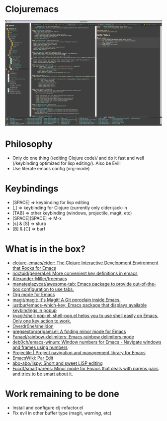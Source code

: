 # Clojuremacs

![clojuremacs-ui](media/clojuremacs.png)

# Philosophy

* Only do one thing (/editing Clojure code)/ and do it fast and well (/keybinding optimized for lisp editing/). Also be Evil!
* Use literate emacs config (org-mode)

# Keybindings
   
* [SPACE] => keybinding for lisp editing
* [,] => keybinding for Clojure (currently only cider-jack-in
* [TAB] => other keybinding (windows, projectile, magit, etc)
* [SPACE][SPACE] => M-x
* [s] & [S] => slurp
* [B] & [C] => barf

# What is in the box?

* [clojure-emacs/cider: The Clojure Interactive Development Environment that Rocks for Emacs](https://github.com/clojure-emacs/cider)
* [noctuid/general.el: More convenient key definitions in emacs](https://github.com/noctuid/general.el)
* [Alexander-Miller/treemacs](https://github.com/Alexander-Miller/treemacs)
* [manateelazycat/awesome-tab: Emacs package to provide out-of-the-box configuration to use tabs.](https://github.com/manateelazycat/awesome-tab)
* [Org mode for Emacs](https://orgmode.org/)
* [magit/magit: It's Magit! A Git porcelain inside Emacs.](https://github.com/magit/magit)
* [justbur/emacs-which-key: Emacs package that displays available keybindings in popup](https://github.com/justbur/emacs-which-key)
* [kyagi/shell-pop-el: shell-pop.el helps you to use shell easily on Emacs. Only one key action to work.](https://github.com/kyagi/shell-pop-el)
* [Overdr0ne/shelldon](https://github.com/Overdr0ne/shelldon)
* [gregsexton/origami.el: A folding minor mode for Emacs](https://github.com/gregsexton/origami.el)
* [Fanael/rainbow-delimiters: Emacs rainbow delimiters mode](https://github.com/Fanael/rainbow-delimiters?auto_subscribed=false)
* [deb0ch/emacs-winum: Window numbers for Emacs - Navigate windows and frames using numbers](https://github.com/deb0ch/emacs-winum)
* [Projectile | Project navigation and management library for Emacs](https://projectile.mx/)
* [EmacsWiki: Par Edit](https://www.emacswiki.org/emacs/ParEdit)
* [abo-abo/lispy: Short and sweet LISP editing](https://github.com/abo-abo/lispy)
* [Fuco1/smartparens: Minor mode for Emacs that deals with parens pairs and tries to be smart about it.](https://github.com/Fuco1/smartparens)

# Work remaining to be done

* Install and configure clj-refactor.el
* Fix evil in other buffer type (magit, *warning*, etc)

